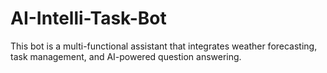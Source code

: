 # AI-Intelli-Task-Bot
This bot is a multi-functional assistant that integrates weather forecasting, task management, and AI-powered question answering.

